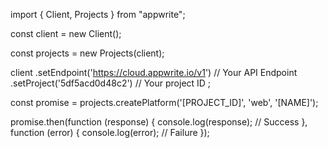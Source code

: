import { Client, Projects } from "appwrite";

const client = new Client();

const projects = new Projects(client);

client
    .setEndpoint('https://cloud.appwrite.io/v1') // Your API Endpoint
    .setProject('5df5acd0d48c2') // Your project ID
;

const promise = projects.createPlatform('[PROJECT_ID]', 'web', '[NAME]');

promise.then(function (response) {
    console.log(response); // Success
}, function (error) {
    console.log(error); // Failure
});